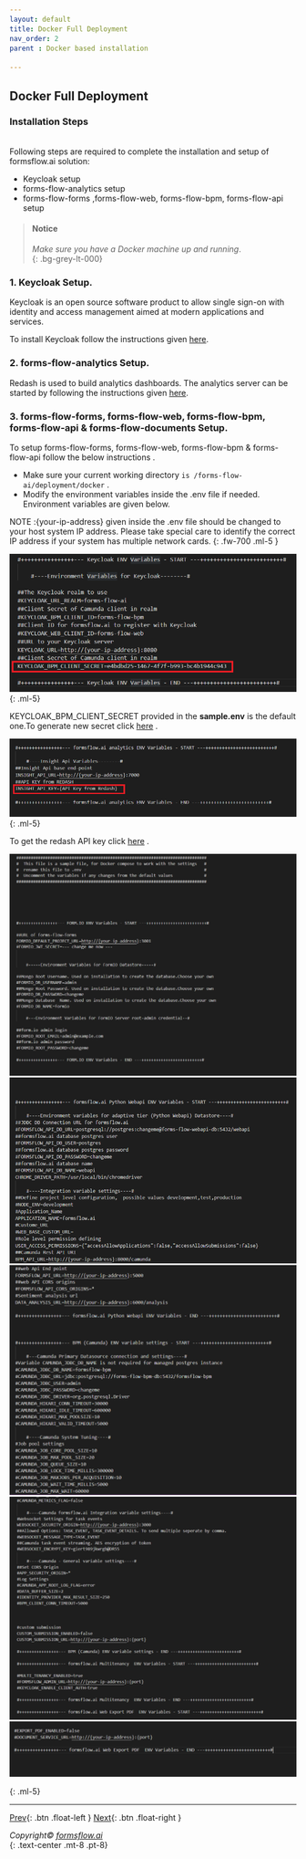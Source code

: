 ```yaml
---
layout: default
title: Docker Full Deployment
nav_order: 2
parent : Docker based installation

---
```


## Docker Full Deployment

### Installation Steps
\
Following steps are required to complete the installation and setup of formsflow.ai solution:  


- Keycloak setup
- forms-flow-analytics setup
- forms-flow-forms ,forms-flow-web, forms-flow-bpm, forms-flow-api setup  

> ####  Notice
> *Make sure you have a Docker machine up and running*.  
{: .bg-grey-lt-000}

### 1. Keycloak Setup.
  Keycloak is an open source software product to allow single sign-on with identity and access management aimed at modern applications and services.

  To install Keycloak follow the instructions given [here](https://aot-technologies.github.io/forms-flow-ai-doc/local_keycloaksetup.html).

### 2. forms-flow-analytics Setup.  
Redash is used to build analytics dashboards. The analytics server can be started by following the instructions given [here](https://aot-technologies.github.io/forms-flow-ai-doc/formsflow_analytics.html).

### 3. forms-flow-forms, forms-flow-web, forms-flow-bpm, forms-flow-api & forms-flow-documents Setup. 
 
 To setup forms-flow-forms, forms-flow-web, forms-flow-bpm & forms-flow-api follow the below instructions .  
  - Make sure your current working directory `is /forms-flow-ai/deployment/docker` .  
  - Modify the environment variables inside the .env file if needed. Environment variables are given below.  

NOTE :{your-ip-address} given inside the .env file should be changed to your host system IP address. Please take special care to identify the correct IP address if your system has multiple network cards.
{: .fw-700 .ml-5    } 

 ![env var](/assets//DockerFull/clientsecret.png)
 {: .ml-5}
 
 KEYCLOAK_BPM_CLIENT_SECRET provided in the **sample.env** is the default one.To generate new secret click [here](https://aot-technologies.github.io/forms-flow-ai-doc/formsflow_bpm.html#bpmclientsecret) .

![analytics var](/assets//DockerFull/analytics%20var.png)
 {: .ml-5}

To get the redash API key click [here](https://aot-technologies.github.io/forms-flow-ai-doc/formsflow_analytics.html#get-the-redash-api-key) .

![analytics var](/assets//DockerFull/variables2.png)
![analytics var](/assets//DockerFull/variables3.png)
![analytics var](/assets//DockerFull/variables4.png)
![analytics var](/assets//DockerFull/variables5.png)
![analytics var](/assets//DockerFull/variables6.png)


 {: .ml-5}

--- 

 [Prev](/just-the-docs/Pages/Docker%20Based/QuickInstallation.html){: .btn .float-left }
 [Next](/just-the-docs/Pages/Docker%20Based/IndividualService.html){: .btn .float-right }  
  
  
  *Copyright© [formsflow.ai](https://formsflow.ai/)*   
  {: .text-center .mt-8 .pt-8}
